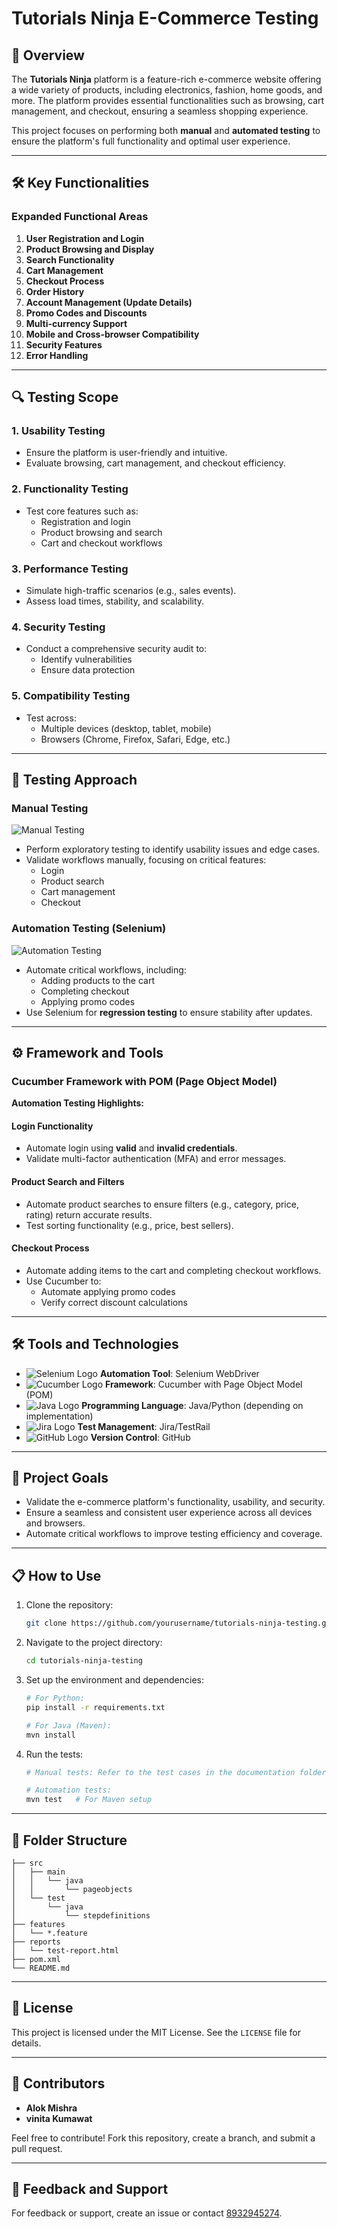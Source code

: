 # Tutorials Ninja E-Commerce Testing

## 🌟 Overview
The **Tutorials Ninja** platform is a feature-rich e-commerce website offering a wide variety of products, including electronics, fashion, home goods, and more. The platform provides essential functionalities such as browsing, cart management, and checkout, ensuring a seamless shopping experience.

This project focuses on performing both **manual** and **automated testing** to ensure the platform's full functionality and optimal user experience.

---

## 🛠️ Key Functionalities
### Expanded Functional Areas
1. **User Registration and Login**
2. **Product Browsing and Display**
3. **Search Functionality**
4. **Cart Management**
5. **Checkout Process**
6. **Order History**
7. **Account Management (Update Details)**
8. **Promo Codes and Discounts**
9. **Multi-currency Support**
10. **Mobile and Cross-browser Compatibility**
11. **Security Features**
12. **Error Handling**

---

## 🔍 Testing Scope
### **1. Usability Testing**
- Ensure the platform is user-friendly and intuitive.
- Evaluate browsing, cart management, and checkout efficiency.

### **2. Functionality Testing**
- Test core features such as:
  - Registration and login
  - Product browsing and search
  - Cart and checkout workflows

### **3. Performance Testing**
- Simulate high-traffic scenarios (e.g., sales events).
- Assess load times, stability, and scalability.

### **4. Security Testing**
- Conduct a comprehensive security audit to:
  - Identify vulnerabilities
  - Ensure data protection

### **5. Compatibility Testing**
- Test across:
  - Multiple devices (desktop, tablet, mobile)
  - Browsers (Chrome, Firefox, Safari, Edge, etc.)

---

## 🧪 Testing Approach
### **Manual Testing**
![Manual Testing](https://upload.wikimedia.org/wikipedia/commons/6/65/Manual_Testing_Icon.png)
- Perform exploratory testing to identify usability issues and edge cases.
- Validate workflows manually, focusing on critical features:
  - Login
  - Product search
  - Cart management
  - Checkout

### **Automation Testing (Selenium)**
![Automation Testing](https://upload.wikimedia.org/wikipedia/commons/e/e3/Automation_Icon.png)
- Automate critical workflows, including:
  - Adding products to the cart
  - Completing checkout
  - Applying promo codes
- Use Selenium for **regression testing** to ensure stability after updates.

---

## ⚙️ Framework and Tools
### **Cucumber Framework with POM (Page Object Model)**
**Automation Testing Highlights:**

#### **Login Functionality**
- Automate login using **valid** and **invalid credentials**.
- Validate multi-factor authentication (MFA) and error messages.

#### **Product Search and Filters**
- Automate product searches to ensure filters (e.g., category, price, rating) return accurate results.
- Test sorting functionality (e.g., price, best sellers).

#### **Checkout Process**
- Automate adding items to the cart and completing checkout workflows.
- Use Cucumber to:
  - Automate applying promo codes
  - Verify correct discount calculations

---

## 🛠️ Tools and Technologies
- ![Selenium Logo](https://upload.wikimedia.org/wikipedia/commons/d/d5/Selenium_Logo.png) **Automation Tool**: Selenium WebDriver
- ![Cucumber Logo](https://upload.wikimedia.org/wikipedia/commons/9/9f/Cucumber_Logo.png) **Framework**: Cucumber with Page Object Model (POM)
- ![Java Logo](https://upload.wikimedia.org/wikipedia/en/3/30/Java_programming_language_logo.svg) **Programming Language**: Java/Python (depending on implementation)
- ![Jira Logo](https://upload.wikimedia.org/wikipedia/en/6/64/Jira_Logo.png) **Test Management**: Jira/TestRail
- ![GitHub Logo](https://upload.wikimedia.org/wikipedia/commons/9/91/Octicons-mark-github.svg) **Version Control**: GitHub

---

## 🎯 Project Goals
- Validate the e-commerce platform's functionality, usability, and security.
- Ensure a seamless and consistent user experience across all devices and browsers.
- Automate critical workflows to improve testing efficiency and coverage.

---

## 📋 How to Use
1. Clone the repository:
   ```bash
   git clone https://github.com/yourusername/tutorials-ninja-testing.git
   ```
2. Navigate to the project directory:
   ```bash
   cd tutorials-ninja-testing
   ```
3. Set up the environment and dependencies:
   ```bash
   # For Python:
   pip install -r requirements.txt

   # For Java (Maven):
   mvn install
   ```
4. Run the tests:
   ```bash
   # Manual tests: Refer to the test cases in the documentation folder.

   # Automation tests:
   mvn test   # For Maven setup
   ```

---

## 📂 Folder Structure
```
├── src
│   ├── main
│   │   └── java
│   │       └── pageobjects
│   └── test
│       └── java
│           └── stepdefinitions
├── features
│   └── *.feature
├── reports
│   └── test-report.html
├── pom.xml
└── README.md
```

---

## 📜 License
This project is licensed under the MIT License. See the `LICENSE` file for details.

---

## 👥 Contributors
- **Alok Mishra**
- **vinita Kumawat**

Feel free to contribute! Fork this repository, create a branch, and submit a pull request.

---

## 💬 Feedback and Support
For feedback or support, create an issue or contact [8932945274](mailto:Alokmi2111997@gmail.com).
